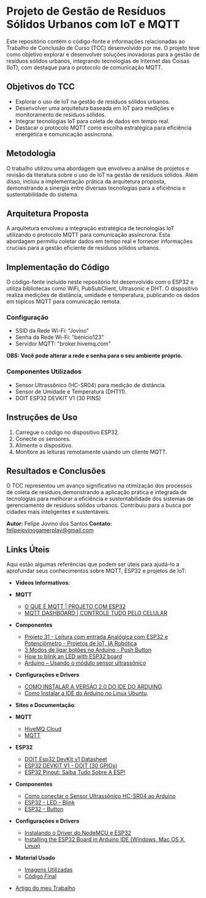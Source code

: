 # Projeto de Gestão de Resíduos Sólidos Urbanos com IoT e MQTT

Este repositório contém o código-fonte e informações relacionadas ao Trabalho de Conclusão de Curso (TCC) desenvolvido por me. O projeto teve como objetivo explorar e desenvolver soluções inovadoras para a gestão de resíduos sólidos urbanos, integrando tecnologias de Internet das Coisas (IoT), com destaque para o protocolo de comunicação MQTT.

## Objetivos do TCC

- Explorar o uso de IoT na gestão de resíduos sólidos urbanos.
- Desenvolver uma arquitetura baseada em IoT para medições e monitoramento de resíduos sólidos.
- Integrar tecnologias IoT para coleta de dados em tempo real.
- Destacar o protocolo MQTT como escolha estratégica para eficiência energética e comunicação assíncrona.

## Metodologia

O trabalho utilizou uma abordagem que envolveu a análise de projetos e revisão da literatura sobre o uso de IoT na gestão de resíduos sólidos. Além disso, incluiu a implementação prática da arquitetura proposta, demonstrando a sinergia entre diversas tecnologias para a eficiência e sustentabilidade do sistema.

## Arquitetura Proposta

A arquitetura envolveu a integração estratégica de tecnologias IoT utilizando o protocolo MQTT para comunicação assíncrona. Esta abordagem permitiu coletar dados em tempo real e fornecer informações cruciais para a gestão eficiente de resíduos sólidos urbanos.

## Implementação do Código

O código-fonte incluído neste repositório foi desenvolvido com o ESP32 e utiliza bibliotecas como WiFi, PubSubClient, Ultrasonic e DHT. O dispositivo realiza medições de distância, umidade e temperatura, publicando os dados em tópicos MQTT para comunicação remota.

### Configuração

- SSID da Rede Wi-Fi: "Jovino"
- Senha da Rede Wi-Fi: "benicio123"
- Servidor MQTT: "broker.hivemq.com"

**OBS: Você pode alterar a rede e senha para o seu ambiente próprio.**

### Componentes Utilizados

- Sensor Ultrassônico (HC-SR04) para medição de distância.
- Sensor de Umidade e Temperatura (DHT11).
- DOIT ESP32 DEVKIT V1 (30 PINS)

## Instruções de Uso

1. Carregue o código no dispositivo ESP32.
2. Conecte os sensores.
3. Alimente o dispositivo.
4. Monitore as leituras remotamente usando um cliente MQTT.

## Resultados e Conclusões

O TCC representou um avanço significativo na otimização dos processos de coleta de resíduos,demonstrando a aplicação prática e integrada de tecnologias para melhorar a eficiência e sustentabilidade dos sistemas de gerenciamento de resíduos sólidos urbanos. Contribuiu para a busca por cidades mais inteligentes e sustentáveis.

**Autor:** Felipe Jovino dos Santos
**Contato:** felipejovinogamerplay@gmail.com

## Links Úteis

Aqui estão algumas referências que podem ser úteis para ajudá-lo a aprofundar seus conhecimentos sobre MQTT, ESP32 e projetos de IoT:

- **Vídeos Informativos**:

- **MQTT**
	- [O QUE É MQTT | PROJETO COM ESP32](https://www.youtube.com/watch?v=aqLq-22A5rU&t=335s)
	- [MQTT DASHBOARD | CONTROLE TUDO PELO CELULAR](https://www.youtube.com/watch?v=ZiVWhYgvY2U&t=423s)

- **Componentes**
	- [Projeto 31 - Leitura com entrada Analógica com ESP32 e Potenciômetro - Projetos de IoT, IA Robótica](https://www.youtube.com/watch?v=E5k_77qljDU)
	- [3 Modos de ligar botões no Arduino - Push Button](https://www.youtube.com/watch?v=_3334pm7ZvU)
	- [How to blink an LED with ESP32 board](https://www.youtube.com/watch?v=savZODDR4pw)
	- [Arduino – Usando o módulo sensor ultrassônico](https://www.youtube.com/watch?v=fB4VqINML_0&t=330s)

- **Configurações e Drivers**
	- [COMO INSTALAR A VERSÃO 2.0 DO IDE DO ARDUINO](https://www.youtube.com/watch?v=5-rVocboDC0).
	- [Como Instalar a IDE do Arduino no Linux Ubuntu](https://www.youtube.com/watch?v=VE-yrGQUajA).

- **Sites e Documentação**:

- **MQTT**
	- [HiveMQ Cloud](https://console.hivemq.cloud/)
	- [MQTT](https://mqtt.org/)

- **ESP32**
	- [DOIT Esp32 DevKit v1 Datasheet](https://drive.google.com/file/d/1DOeS-xbmvErDHROzWt1AvkltjIoBziXE/view?usp=drive_link)
	- [ESP32 DEVKIT V1 - DOIT (30 GPIOs)](https://drive.google.com/file/d/1TbZTc--lP1tSb9LJms1i3TvMKHpC3X8M/view?usp=drive_link)
	- [ESP32 Pinout: Saiba Tudo Sobre A ESP!](https://lobodarobotica.com/blog/esp32-pinout/#ESP32_Pinout_-_Pinos_de_Entrada_Analogica)
	
- **Componentes**
	- [Como conectar o Sensor Ultrassônico HC-SR04 ao Arduino](https://www.makerhero.com/blog/sensor-ultrassonico-hc-sr04-ao-arduino/)
	- [ESP32 - LED - Blink](https://esp32io.com/tutorials/esp32-led-blink)
	- [ESP32 - Button](https://esp32io.com/tutorials/esp32-button)

- **Configurações e Drivers**
	- [Instalando o Driver do NodeMCU e ESP32](https://www.robocore.net/tutoriais/instalando-driver-do-nodemcu)
	- [Installing the ESP32 Board in Arduino IDE (Windows, Mac OS X, Linux)](https://randomnerdtutorials.com/installing-the-esp32-board-in-arduino-ide-windows-instructions/)

- **Material Usado**
	- [Imagens Utilizadas](https://drive.google.com/drive/folders/17mGdQTGRChREig39GXtv6__PNpP42hFj?usp=sharing)
	- [Código Final](https://drive.google.com/file/d/1qaXn7UBSK856b-wvqv8Q28z2boBRh18J/view?usp=drive_link)

- [Artigo do meu Trabalho](https://labic.dev.br/article/9/)

